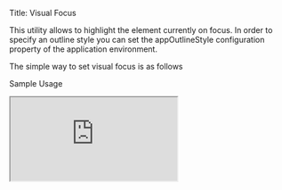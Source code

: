 Title: Visual Focus

This utility allows to highlight the element currently on focus. In order to specify an outline style you can set the appOutlineStyle configuration property of the application environment.

The simple way to set visual focus is as follows
<script src='http://snippets.ariatemplates.com/snippets/github.com/ariatemplates/documentation-code/%VERSION%/snippets/utils/VisualFocusScript.js?tag=utlVisualFocus&lang=at&outdent=true' defer></script>

Sample Usage

<iframe class='samples' src='http://snippets.ariatemplates.com/samples/github.com/ariatemplates/documentation-code/%VERSION%/samples/widgets/utils/visualfocus/?skip=1' ></iframe>
